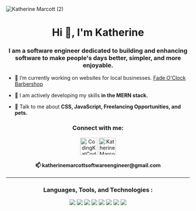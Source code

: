 ![Katherine Marcott (2)](https://user-images.githubusercontent.com/96846178/174891884-3d1d01b3-7c6f-4815-bb65-de1f49e4326f.png)


<h1 align="center">Hi 👋, I'm Katherine</h1>
<h3 align="center">I am a software engineer dedicated to building and enhancing software to make people's days better, simpler, and more enjoyable.</h3>

- 🔭 I’m currently working on websites for local businesses. [Fade O'Clock Barbershop](https://fadeoclock.netlify.app/)

- 🌱 I am actively developing my skills **in the MERN stack.**

- 💬 Talk to me about **CSS, JavaScript, Freelancing Opportunities, and pets.**

<h3 align="center"> Connect with me: </h3> 
<p align="center">
<a href="https://twitter.com/CodingKatCodes" target="blank"><img align="center" src="https://i.imgur.com/s9n8Ta7.gif" alt="CodingKatCodes" height="47" width="47" /></a>
<a href="https://www.linkedin.com/in/katherinemarcott/" target="blank"><img align="center" src="https://i.imgur.com/vaCEbOT.gif" alt="Katherine Marcott" height="47" width="47" /></a>
<h4 align="center">📫 katherinemarcottsoftwareengineer@gmail.com</h4>
</p>
<hr>
<p align="left">
</p>

<h3 align="center">Languages, Tools, and Technologies :</h3>
<p align="center">
    <img src="https://img.shields.io/static/v1?label=|&message=HTML5&color=23555f&style=plastic&logo=html5"/>
    <img src="https://img.shields.io/static/v1?label=|&message=CSS3&color=285f65&style=plastic&logo=css3"/>
    <img src="https://img.shields.io/static/v1?label=|&message=BOOTSTRAP&color=316c5e&style=plastic&logo=bootstrap"/>
    <img src="https://img.shields.io/static/v1?label=|&message=JAVASCRIPT&color=3c7f5d&style=plastic&logo=javascript"/>
    <img src="https://img.shields.io/static/v1?label=|&message=REACT.JS&color=4a935c&style=plastic&logo=react"/>
    <img src="https://img.shields.io/static/v1?label=|&message=MONGO-DB&color=cdd148&style=plastic&logo=mongodb"/>
    <img src="https://img.shields.io/static/v1?label=|&message=EXPRESS&color=bbb111&style=plastic&logo=express"/>
    <img src="https://img.shields.io/static/v1?label=|&message=GIT&color=cbb148&style=plastic&logo=git"/>
</p>
